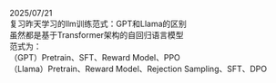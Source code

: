 2025/07/21  
  复习昨天学习的llm训练范式：GPT和Llama的区别  
  虽然都是基于Transformer架构的自回归语言模型  
  范式为：  
  （GPT）Pretrain、SFT、Reward Model、PPO  
  （Llama）Pretrain、Reward Model、Rejection Sampling、SFT、DPO  
  

